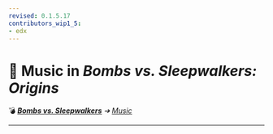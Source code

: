 ```yaml
---
revised: 0.1.5.17
contributors_wip1_5:
- edx
---
```


# 📁 Music in *Bombs vs. Sleepwalkers: Origins*

💣 ***[Bombs vs. Sleepwalkers][home]** ➔ [Music][music]*

****

[home]: /README.md
[music]: /music/readme.md
